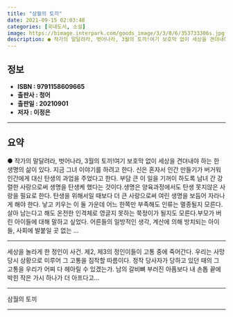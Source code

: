 ```yaml
---
title: "삼월의 토끼"
date: 2021-09-15 02:03:48
categories: [국내도서, 소설]
image: https://bimage.interpark.com/goods_image/3/3/0/6/353733306s.jpg
description: ● 작가의 말달려라, 벗어나라, 3월의 토끼!여기 보호막 없이 세상을 견뎌내야 하는 한 생명의 삶이 있다. 지금 그녀 이야기를 하려고 한다. 신은 혼자서 인간 만들기가 버거워 인간에게 대신 탄생의 과업을 주었다고 한다. 부담 큰 이 일을 기꺼이 하도록 남녀 간 강렬한 사랑으로써 생명을
---
```


## **정보**

- **ISBN : 9791158609665**
- **출판사 : 청어**
- **출판일 : 20210901**
- **저자 : 이정은**

------



## **요약**

●  작가의 말달려라, 벗어나라, 3월의 토끼!여기 보호막 없이 세상을 견뎌내야 하는 한 생명의 삶이 있다. 지금 그녀 이야기를 하려고 한다. 신은 혼자서 인간 만들기가 버거워 인간에게 대신 탄생의 과업을 주었다고 한다. 부담 큰 이 일을 기꺼이 하도록 남녀 간 강렬한 사랑으로써 생명을 탄생케 했다는 것이다.생명은 양육과정에서도 탄생 못지않은 사랑을 필요로 한다. 탄생을 위해서일 때보다 더 큰 사랑으로써 여린 생명을 보듬어 자라나게 해야 한다. 낳고 키우는 이 둘 가운데 어느 한쪽만 부족해도 인류는 멸종될지 모른다. 살아 남는다고 해도 온전한 인격체로 영글지 못하는 쭉정이가 될지도 모른다.부모가 버린 아이들에 대해 말하고 싶었다. 어른들의 일방적인 생각, 계산에 의해 방치되는 아이들, 사회에 발붙일 곳 없는 ...

------

세상을 놀라게 한 정인이 사건. 제2, 제3의 정인이들이 고통 중에 죽어간다. 우리는 사망 당시 상황으로 미루어 그 고통을 짐작할 따름이다. 정작 당사자가 당하고 있던 때의 그 고통을 우리가 어찌 다 헤아릴 수 있겠는가. 남의 갈비뼈 부러진 아픔보다 내 손톱 끝에 박힌 작은 가시 하나가 더 아프다고... 

------


삼월의 토끼 

------


